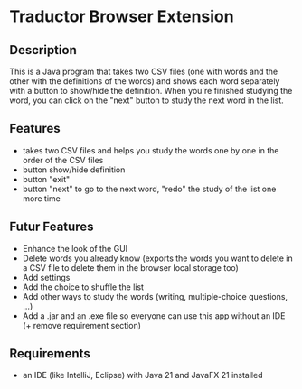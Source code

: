 # Traductor Browser Extension

## Description
This is a Java program that takes two CSV files (one with words and the other with the definitions of the words) and shows each word separately with a button to show/hide the definition. When you're finished studying the word, you can click on the "next" button to study the next word in the list.

## Features
- takes two CSV files and helps you study the words one by one in the order of the CSV files
- button show/hide definition
- button "exit"
- button "next" to go to the next word, "redo" the study of the list one more time

## Futur Features
- Enhance the look of the GUI
- Delete words you already know (exports the words you want to delete in a CSV file to delete them in the browser local storage too)
- Add settings
- Add the choice to shuffle the list
- Add other ways to study the words (writing, multiple-choice questions, ...)
- Add a .jar and an .exe file so everyone can use this app without an IDE (+ remove requirement section)

## Requirements
- an IDE (like IntelliJ, Eclipse) with Java 21 and JavaFX 21 installed
